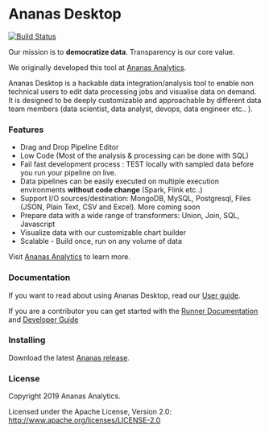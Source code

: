 # Ananas Desktop

[![Build Status](https://travis-ci.org/ananas-analytics/ananas-desktop.svg?branch=master)](https://travis-ci.org/ananas-analytics/ananas-desktop)

Our mission is to **democratize data**. Transparency is our core value. 

We originally developed this tool at [Ananas Analytics](http://ananasanalytics.com/).

Ananas Desktop is a hackable data integration/analysis tool to enable non technical users to edit data processing 
jobs and visualise data on demand. It is designed to be deeply customizable and approachable by different data team members (data scientist, data analyst, devops, data engineer etc.. ).

###  Features
* Drag and Drop Pipeline Editor
* Low Code (Most of the analysis & processing can be done with SQL) 
* Fail fast development process : TEST locally with sampled data before you run your pipeline on live.
* Data pipelines can be easily executed on multiple execution environments **without code change** (Spark, Flink etc..)
* Support I/O sources/destination: MongoDB, MySQL, Postgresql, Files (JSON, Plain Text, CSV and Excel). More coming soon
* Prepare data with a wide range of transformers: Union, Join, SQL, Javascript 
* Visualize data with our customizable chart builder
* Scalable - Build once, run on any volume of data


Visit [Ananas Analytics](https://ananasanalytics.com/) to learn more.

### Documentation

If you want to read about using Ananas Desktop, read our [User guide](https://ananasanalytics.com/docs/user-guide/overview).

If you are a contributor you can get started with the [Runner Documentation](https://github.com/ananas-analytics/ananas-desktop/blob/master/runner/README.md)
and [Developer Guide](https://ananasanalytics.com/docs/developer-guide/overview)

### Installing
    
Download the latest [Ananas release](https://ananasanalytics.com/docs/downloads/overview).

### License

Copyright 2019 Ananas Analytics.

Licensed under the Apache License, Version 2.0: http://www.apache.org/licenses/LICENSE-2.0
